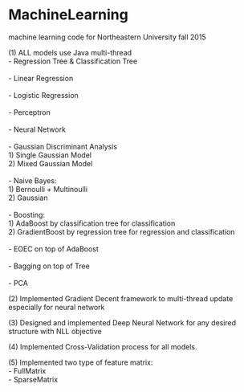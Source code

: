 # MachineLearning
machine learning code for Northeastern University fall 2015

(1) ALL models use Java multi-thread <br/>
    - Regression Tree & Classification Tree <br/>
    <br/>
    - Linear Regression<br/>
    <br/>
    - Logistic Regression<br/>
    <br/>
    - Perceptron<br/>
    <br/>
    - Neural Network<br/>
    <br/>
    - Gaussian Discriminant Analysis<br/>
        1) Single Gaussian Model<br/>
        2) Mixed Gaussian Model <br/>
    <br/>
    - Naive Bayes: <br/>
        1) Bernoulli + Multinoulli <br/>
        2) Gaussian<br/>
    <br/>
    - Boosting:<br/>
        1) AdaBoost by classification tree for classification <br/>
        2) GradientBoost by regression tree for regression and classification<br/>
    <br/>
    - EOEC on top of AdaBoost<br/>
    <br/>
    - Bagging on top of Tree <br/>
    <br/>
    - PCA

(2) Implemented Gradient Decent framework to multi-thread update especially for neural network

(3) Designed and implemented Deep Neural Network for any desired structure with NLL objective

(4) Implemented Cross-Validation process for all models.

(5) Implemented two type of feature matrix:<br/>
    - FullMatrix<br/>
    - SparseMatrix<br/>